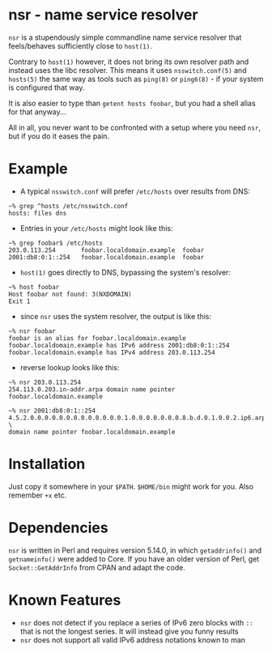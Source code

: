 nsr - name service resolver
===========================

`nsr` is a stupendously simple commandline name service
resolver that feels/behaves sufficiently close to `host(1)`.

Contrary to `host(1)` however, it does not bring its own resolver
path and instead uses the libc resolver. This means it uses
`nsswitch.conf(5)` and `hosts(5)` the same way as tools such as
`ping(8)` or `ping6(8)` - if your system is configured that way.

It is also easier to type than `getent hosts foobar`, but you had a
shell alias for that anyway...

All in all, you never want to be confronted with a setup where you need
`nsr`, but if you do it eases the pain.

Example
=======

* A typical `nsswitch.conf` will prefer `/etc/hosts` over results
  from DNS:

```
~% grep ^hosts /etc/nsswitch.conf
hosts: files dns
```

* Entries in your `/etc/hosts` might look like this:

```
~% grep foobar$ /etc/hosts
203.0.113.254       foobar.localdomain.example  foobar
2001:db8:0:1::254   foobar.localdomain.example  foobar
```

* `host(1)` goes directly to DNS, bypassing the system's resolver:

```
~% host foobar
Host foobar not found: 3(NXDOMAIN)
Exit 1
```

* since `nsr` uses the system resolver, the output is like this:

```
~% nsr foobar
foobar is an alias for foobar.localdomain.example
foobar.localdomain.example has IPv6 address 2001:db8:0:1::254
foobar.localdomain.example has IPv4 address 203.0.113.254
```

* reverse lookup looks like this:

```
~% nsr 203.0.113.254
254.113.0.203.in-addr.arpa domain name pointer foobar.localdomain.example

~% nsr 2001:db8:0:1::254
4.5.2.0.0.0.0.0.0.0.0.0.0.0.0.0.1.0.0.0.0.0.0.0.8.b.d.0.1.0.0.2.ip6.arpa \
domain name pointer foobar.localdomain.example
```

Installation
============

Just copy it somewhere in your `$PATH`. `$HOME/bin` might work for you.
Also remember `+x` etc.

Dependencies
============

`nsr` is written in Perl and requires version 5.14.0, in which
`getaddrinfo()` and `getnameinfo()` were added to Core.
If you have an older version of Perl, get `Socket::GetAddrInfo`
from CPAN and adapt the code.

Known Features
==============
* `nsr` does not detect if you replace a series of IPv6 zero blocks
  with `::` that is not the longest series. It will instead give you
  funny results
* `nsr` does not support all valid IPv6 address notations known to man
